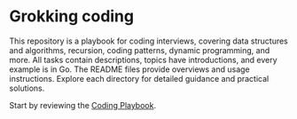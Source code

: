 # Grokking coding

This repository is a playbook for coding interviews, covering data structures
and algorithms, recursion, coding patterns, dynamic programming, and more. All
tasks contain descriptions, topics have introductions, and every example is in
Go. The README files provide overviews and usage instructions. Explore each
directory for detailed guidance and practical solutions.

Start by reviewing the [Coding Playbook](/src).
